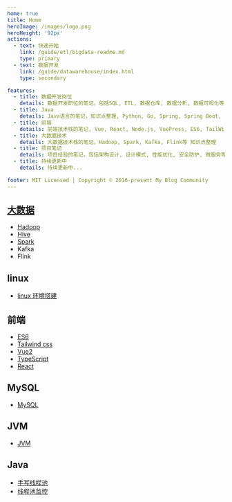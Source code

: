 ```yaml
---
home: true
title: Home
heroImage: /images/logo.png
heroHeight: '92px'
actions:
  - text: 快速开始
    link: /guide/etl/bigdata-readme.md
    type: primary
  - text: 数据开发
    link: /guide/datawarehouse/index.html
    type: secondary

features:
  - title: 数据开发岗位 
    details: 数据开发职位的笔记，包括SQL, ETL, 数据仓库, 数据分析, 数据可视化等 知识点整理
  - title: Java
    details: Java语言的笔记，知识点整理, Python, Go, Spring, Spring Boot, Spring Cloud, Spring Data JPA, Spring Security, Spring Cloud Alibaba等 知识点整理
  - title: 前端
    details: 前端技术栈的笔记, Vue, React, Node.js, VuePress, ES6, TailWind CSS,TypeScript等 知识点整理
  - title: 大数据技术
    details: 大数据技术栈的笔记，Hadoop, Spark, Kafka, Flink等 知识点整理
  - title: 项目笔记
    details: 项目经验的笔记，包括架构设计, 设计模式, 性能优化, 安全防护, 微服务等 知识点整理
  - title: 持续更新中
    details: 持续更新中...

footer: MIT Licensed | Copyright © 2016-present My Blog Community
---
```

## [大数据](./guide/etl/bigdata-readme.md)

- [Hadoop](./guide/etl/hadoop/readme.md)
- [Hive](./guide/etl/hive/readme.md)
- [Spark](./guide/etl/spark/readme.md)
- Kafka
- Flink

## linux

- [linux 环境搭建](./guide/linux/readme.md)

## 前端

- [ES6](./guide/es6/readme.md)
- [Tailwind css](./guide/tailwind/readme.md)
- [Vue2](./guide/vue/readme.md)
- [TypeScript](./guide/Typescript/readme.md)
- [React](./guide/React/readme.md)

## MySQL

- [MySQL](./guide/mysql/readme.md)

## JVM

- [JVM](./guide/jvm/readme.md)

## Java

- [手写线程池](guide/java-basic/手写线程池.md)
- [线程池监控](guide/java-basic/设计线程池监控.md)
